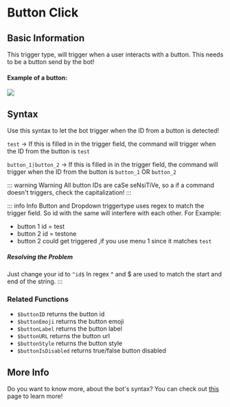 # Button Click

## Basic Information
This trigger type, will trigger when a user interacts with a button. This needs to be a button send by the bot! 

#### Example of a button:

![](https://media.discordapp.net/attachments/772051120368910371/880527140817367070/first-button.gif)



## Syntax
Use this syntax to let the bot trigger when the ID from a button is detected!

`test` -> If this is filled in in the trigger field, the command will trigger when the ID from the button is `test`


`button_1|button_2` -> If this is filled in in the trigger field, the command will trigger when the ID from the button is `button_1` OR `button_2`


::: warning Warning
All button IDs are caSe seNsiTiVe, so a if a command doesn't triggers, check the capitalization!
:::

::: info Info
Button and Dropdown triggertype uses regex to match the trigger field.
So id with the same will interfere with each other.
For Example:
* button 1 id = test
* button 2 id = testone
* button 2 could get triggered ,if you use menu 1 since it matches `test`
##### Resolving the Problem
Just change your id to `^id$`
In regex ^ and $ are used to match the start and end of the string.
:::

### Related Functions
* `$buttonID` returns the button id
* `$buttonEmoji` returns the button emoji
* `$buttonLabel` returns the button label
* `$buttonURL` returns the button url
* `$buttonStyle` returns the button style
* `$buttonIsDisabled` returns true/false button disabled

## More Info

Do you want to know more, about the bot's syntax? You can check out [this](../Other/syntax.md) page to learn more!
